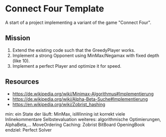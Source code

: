 # Connect Four Template

A start of a project implementing a variant of the game "Connect Four".

## Mission

1. Extend the existing code such that the GreedyPlayer works.
2. Implement a strong Opponent using MinMax/Negamax with fixed depth (like 10).
3. Implement a perfect Player and optimize it for speed.

## Resources

- https://de.wikipedia.org/wiki/Minimax-Algorithmus#Implementierung
- https://de.wikipedia.org/wiki/Alpha-Beta-Suche#Implementierung
- https://en.wikipedia.org/wiki/Zobrist_hashing


min:
ein State der läuft: MinMax, isWinning ist korrekt
viele Inlinekommentare
Selbstevaluation
weiteres:
algorithmische Optimierungen, AlphaBeta,...
MoveOrdering
Caching: Zobrist
BitBoard
OpeningBook
endziel: Perfect Solver